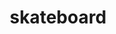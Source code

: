 ---
layout: smileys&emotion
title: skateboard
emoji: skateboard
permalink: 🛹.html
image: assets/img/3moji/skateboard.png
---